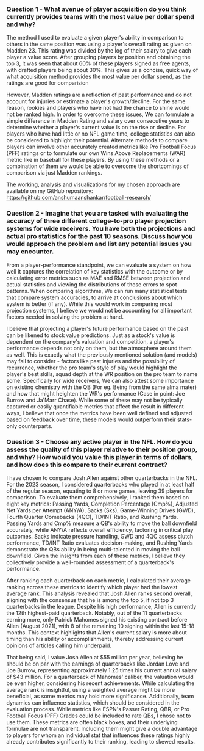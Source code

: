 ### Question 1 - What avenue of player acquisition do you think currently provides teams with the most value per dollar spend and why?
The method I used to evaluate a given player's ability in comparison to others in the same position was using a player's overall rating as given on Madden 23. This rating was divided by the log of their salary to give each player a value score. After grouping players by position and obtaining the top 3, it was seen that about 60% of these players signed as free agents, with drafted players being about 30%. This gives us a concise, quick way of what acquisition method provides the most value per dollar spend, as the ratings are good for comparision

However, Madden ratings are a reflection of past performance and do not account for injuries or estimate a player's growth/decline. For the same reason, rookies and players who have not had the chance to shine would not be ranked high. In order to overcome these issues, We can formulate a simple difference in Madden Rating and salary over consecutive years to determine whether a player's current value is on the rise or decline. For players who have had little or no NFL game time, college statistics can also be considered to highlight their potential. Alternate methods to compare players can involve other accurately created metrics like Pro Football Focus (PFF) ratings or to formulate our own Wins Above Replacements (WAR) metric like in baseball for these players. By using these methods or a combination of them we would be able to overcome the shortcomings of comparison via just Madden rankings.

The working, analysis and visualizations for my chosen approach are available on my GitHub repository: <a> https://github.com/anshumaanshankar/football-research/ </a>

### Question 2 - Imagine that you are tasked with evaluating the accuracy of three different college-to-pro player projection systems for wide receivers. You have both the projections and actual pro statistics for the past 10 seasons. Discuss how you would approach the problem and list any potential issues you may encounter. 

From a player-performance standpoint, we can evaluate a system on how well it captures the correlation of key statistics with the outcome or by calculating error metrics such as MAE and RMSE between projection and actual statistics and viewing the distributions of those errors to spot patterns. When comparing algorithms, We can run many statistical tests that compare system accuracies, to arrive at conclusions about which system is better (if any). While this would work in comparing most projection systems, I believe we would not be accounting for all important factors needed in solving the problem at hand. 

I believe that projecting a player's future performance based on the past can be likened to stock value predictions. Just as a stock's value is dependent on the company's valuation and competition, a player's performance depends not only on them, but the atmosphere around them as well. This is exactly what the previously mentioned solution (and models) may fail to consider - factors like past injuries and the possibility of recurrence, whether the pro team's style of play would highlight the player's best skills, squad depth at the WR position on the pro team to name some. Specifically for wide receivers, We can also attest some importance on existing chemistry with the QB (For eg. Being from the same alma mater) and how that might heighten the WR's performance (Case in point: Joe Burrow and Ja'Marr Chase). While some of these may not be typically captured or easily quantifiable metrics that affect the result in different ways, I believe that once the metrics have been well defined and adjusted based on feedback over time, these models would outperform their stats-only counterparts. 

### Question 3 - Choose any active player in the NFL. How do you assess the quality of this player relative to their position group, and why? How would you value this player in terms of dollars, and how does this compare to their current contract?

I have chosen to compare Josh Allen against other quarterbacks in the NFL. For the 2023 season, I considered quarterbacks who played in at least half of the regular season, equating to 8 or more games, leaving 39 players for comparison. To evaluate them comprehensively, I ranked them based on eight key metrics: Passing Yards, Completion Percentage (Cmp%), Adjusted Net Yards per Attempt (ANY/A), Sacks (Sks), Game-Winning Drives (GWD), Fourth Quarter Comebacks (4QC), TD/INT Ratio, and Rushing Yards. Passing Yards and Cmp% measure a QB's ability to move the ball downfield accurately, while ANY/A reflects overall efficiency, factoring in critical play outcomes. Sacks indicate pressure handling, GWD and 4QC assess clutch performance, TD/INT Ratio evaluates decision-making, and Rushing Yards demonstrate the QBs ability in being multi-talented in moving the ball downfield. Given the insights from each of these metrics, I believe they collectively provide a well-rounded assessment of a quarterback's performance. 

After ranking each quarterback on each metric, I calculated their average ranking across these metrics to identify which player had the lowest average rank. This analysis revealed that Josh Allen ranks second overall, aligning with the consensus that he is among the top 5, if not top 3 quarterbacks in the league. Despite his high performance, Allen is currently the 12th highest-paid quarterback. Notably, out of the 11 quarterbacks earning more, only Patrick Mahomes signed his existing contract before Allen (August 2021), with 8 of the remaining 10 signing within the last 15-18 months. This context highlights that Allen's current salary is more about timing than his ability or accomplishments, thereby addressing current opinions of articles calling him underpaid. 

That being said, I value Josh Allen at $55 million per year, believing he should be on par with the earnings of quarterbacks like Jordan Love and Joe Burrow, representing approximately 1.25 times his current annual salary of $43 million. For a quarterback of Mahomes' caliber, the valuation would be even higher, considering his recent achievements. While calculating the average rank is insightful, using a weighted average might be more beneficial, as some metrics may hold more significance. Additionally, team dynamics can influence statistics, which should be considered in the evaluation process. While metrics like ESPN's Passer Rating, QBR, or Pro Football Focus (PFF) Grades could be included to rate QBs, I chose not to use them. These metrics are often black boxes, and their underlying formulae are not transparent. Including them might give a double advantage to players for whom an individual stat that influences these ratings highly already contributes significantly to their ranking, leading to skewed results.




